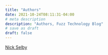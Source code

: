 ```yaml
---
title: "Authors"
date: 2021-10-24T08:11:31-04:00
# meta description
description: "Authors, Fuzz Technology Blog"
# save as draft
draft: false
---
```


[Nick Selby](nselby/)